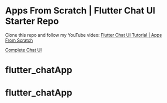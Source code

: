 # Apps From Scratch | Flutter Chat UI Starter Repo

Clone this repo and follow my YouTube video: [Flutter Chat UI Tutorial | Apps From Scratch](https://youtu.be/h-igXZCCrrc)

[Complete Chat UI](https://github.com/MarcusNg/flutter_chat_ui)
# flutter_chatApp
# flutter_chatApp
